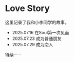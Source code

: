 # Love Story

这里记录了我和小李同学的故事。

- 2025.07.16 在Soul第一次见面
- 2025.07.23 成为普通朋友
- 2025.07.29 成为恋人

待续······
